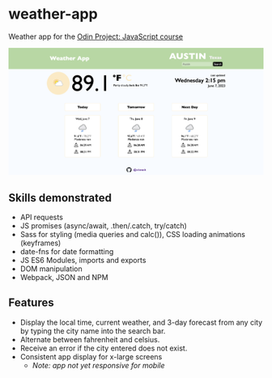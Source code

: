 # weather-app

Weather app for the <a href="https://www.theodinproject.com/lessons/node-path-javascript-weather-app">Odin Project: JavaScript course</a>

<img src="./readme_images/app.png" alt="screenshot of weather app">

## Skills demonstrated

- API requests
- JS promises (async/await, .then/.catch, try/catch)
- Sass for styling (media queries and calc()), CSS loading animations (keyframes)
- date-fns for date formatting
- JS ES6 Modules, imports and exports
- DOM manipulation
- Webpack, JSON and NPM

## Features

- Display the local time, current weather, and 3-day forecast from any city by typing the city name into the search bar.
- Alternate between fahrenheit and celsius.
- Receive an error if the city entered does not exist.
- Consistent app display for x-large screens
  - <i>Note: app not yet responsive for mobile</i>